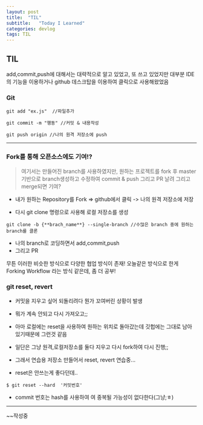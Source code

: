 ```yaml
---
layout: post
title:  "TIL"
subtitle:   "Today I Learned"
categories: devlog
tags: TIL
---
```



## TIL
add,commit,push에 대해서는 대략적으로 알고 있었고, 또 쓰고 있었지만 
대부분 IDE의 기능을 이용하거나 github 데스크탑을 이용하여 클릭으로 사용해왔었음




### Git
 
```git
git add "ex.js"  //파일추가

git commit -m "행동" //커밋 & 내용작성

git push origin //나의 원격 저장소에 push

```
-----

### Fork를 통해 오픈소스에도 기여!?

>여기서는 만들어진 branch를 사용하였지만,
원하는 프로젝트를 fork 후 master 기반으로 branch생성하고 수정하여 commit & push 그리고 PR 날려
그리고 merge되면 기여?




 - 내가 원하는 Repository를 Fork => github에서 클릭
	-> 나의 원격 저장소에 저장
	
 - 다시 git clone 명령으로 사용해 로컬 저장소를 생성
 ```git
 git clone -b {**brach_name**} --single-branch //수많은 branch 중에 원하는 branch를 클론
 ```
 
 - 나의 branch로 코딩하면서 add,commit,push 
 - 그리고 PR

무튼 이러한 비슷한 방식으로 다양한 협업 방식이 존재! 
오늘같은 방식으로 한게 Forking Workflow 라는 방식 같은데, 좀 더 공부!




### git reset, revert

- 커밋을 지우고 싶어 되돌리려다 뭔가 꼬여버린 상황이 발생
- 뭐가 계속 안되고 다시 가져오고;; 
- 아마 로컬에는 reset을 사용하여 원하는 위치로 돌아갔는데 깃헙에는 그대로 남아있기때문에 그런것 같음
	
- 일단은 그냥 원격,로컬저장소를 둘다 지우고 다시 fork하여 다시 진행;;
- 그래서 연습용 저장소 만들어서 reset, revert 연습중...
- reset은 안쓰는게 좋다던데..
```git
$ git reset --hard  '커밋번호' 
``` 
- commit 번호는 hash를 사용하여 여 중복될 가능성이 없다한다(그냥;ㅎ)




---
~~작성중




 

	


 	




